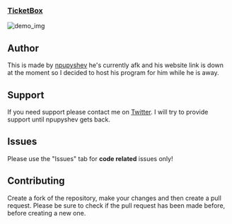 ### [TicketBox](https://postpwn.github.io/ticketbox/) 
![demo_img](https://raw.githubusercontent.com/postpwn/ticketbox/gh-pages/img/TicketBox.jpg)

## Author

This is made by [npupyshev](https://twitter.com/npupyshev) he's currently afk 
and his website link is down at the moment so I decided to host his program for him while he is away.

## Support

If you need support please contact me on [Twitter](https://twitter.com/post_pwn). I will try to provide support until npupyshev gets back.

## Issues

Please use the "Issues" tab for **code related** issues only!

## Contributing

Create a fork of the repository, make your changes and then create a pull request.
Please be sure to check if the pull request has been made before, before creating a new one.
